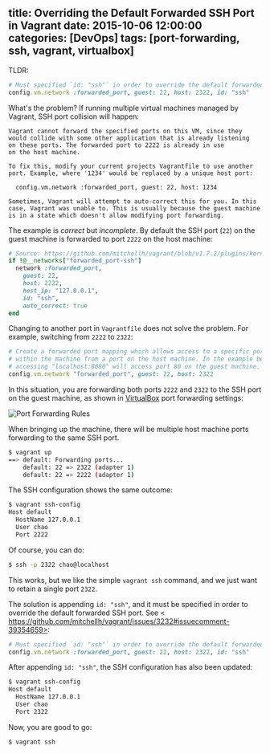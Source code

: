 title: Overriding the Default Forwarded SSH Port in Vagrant
date: 2015-10-06 12:00:00
categories: [DevOps]
tags: [port-forwarding, ssh, vagrant, virtualbox]
---

TLDR:

```ruby
# Must specified `id: "ssh"` in order to override the default forwarded SSH port.
config.vm.network :forwarded_port, guest: 22, host: 2322, id: "ssh"
```

What's the problem? If running multiple virtual machines managed by Vagrant, SSH port collision will happen:

```plain
Vagrant cannot forward the specified ports on this VM, since they
would collide with some other application that is already listening
on these ports. The forwarded port to 2222 is already in use
on the host machine.

To fix this, modify your current projects Vagrantfile to use another
port. Example, where '1234' would be replaced by a unique host port:

  config.vm.network :forwarded_port, guest: 22, host: 1234

Sometimes, Vagrant will attempt to auto-correct this for you. In this
case, Vagrant was unable to. This is usually because the guest machine
is in a state which doesn't allow modifying port forwarding.
```

The example is _correct_ but _incomplete_. By default the SSH port (`22`) on the guest machine is forwarded to port `2222` on the host machine:

```ruby
# Source: https://github.com/mitchellh/vagrant/blob/v1.7.2/plugins/kernel_v2/config/vm.rb
if !@__networks["forwarded_port-ssh"]
  network :forwarded_port,
    guest: 22,
    host: 2222,
    host_ip: "127.0.0.1",
    id: "ssh",
    auto_correct: true
end
```

Changing to another port in `Vagrantfile` does not solve the problem. For example, switching from `2222` to `2322`:

```ruby
# Create a forwarded port mapping which allows access to a specific port
# within the machine from a port on the host machine. In the example below,
# accessing "localhost:8080" will access port 80 on the guest machine.
config.vm.network "forwarded_port", guest: 22, host: 2322
```

In this situation, you are forwarding both ports `2222` and `2322` to the SSH port on the guest machine, as shown in [VirtualBox] port forwarding settings:

![Port Forwarding Rules](/2015/10/06/overriding-the-default-forwarded-ssh-port-in-vagrant/port-forwarding-rules.jpg)


When bringing up the machine, there will be multiple host machine ports forwarding to the same SSH port.

```sh
$ vagrant up
==> default: Forwarding ports...
    default: 22 => 2322 (adapter 1)
    default: 22 => 2222 (adapter 1)
```

The SSH configuration shows the same outcome:

```sh
$ vagrant ssh-config
Host default
  HostName 127.0.0.1
  User chao
  Port 2222
```

Of course, you can do:

```sh
$ ssh -p 2322 chao@localhost
```

This works, but we like the simple `vagrant ssh` command, and we just want to retain a single port `2322`.

The solution is appending `id: "ssh"`, and it must be specified in order to override the default forwarded SSH port. See < https://github.com/mitchellh/vagrant/issues/3232#issuecomment-39354659>:

```ruby
# Must specified `id: "ssh"` in order to override the default forwarded SSH port.
config.vm.network :forwarded_port, guest: 22, host: 2322, id: "ssh"
```

After appending `id: "ssh"`, the SSH configuration has also been updated:

```sh
$ vagrant ssh-config
Host default
  HostName 127.0.0.1
  User chao
  Port 2322
```

Now, you are good to go:

```sh
$ vagrant ssh
```


[Vagrant]: https://www.vagrantup.com/
[VirtualBox]: https://www.virtualbox.org/
